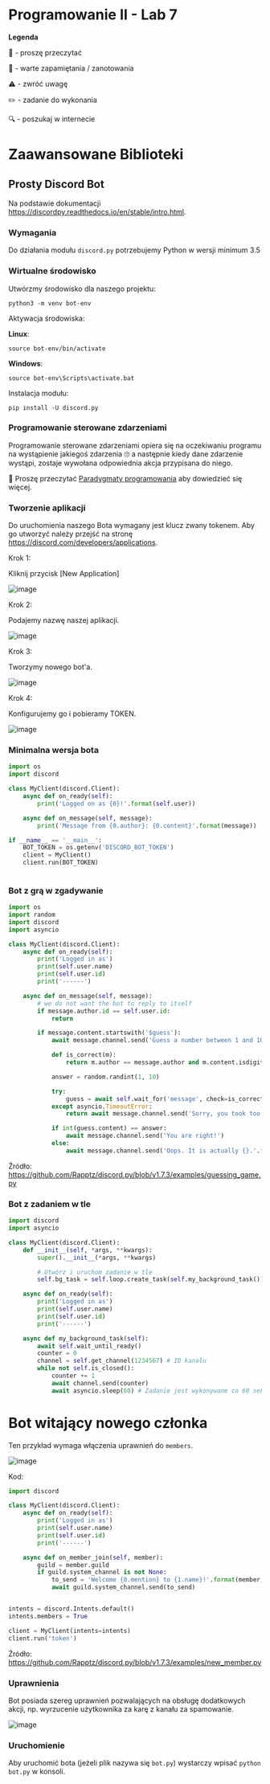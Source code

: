 # Programowanie II - Lab 7

**Legenda**

📖 - proszę przeczytać

📝 - warte zapamiętania / zanotowania

⚠️ - zwróć uwagę

✏️ - zadanie do wykonania

🔍 - poszukaj w internecie

# Zaawansowane Biblioteki
## Prosty Discord Bot
Na podstawie dokumentacji https://discordpy.readthedocs.io/en/stable/intro.html.

### Wymagania
Do działania modułu `discord.py` potrzebujemy Python w wersji minimum 3.5

### Wirtualne środowisko 
Utwórzmy środowisko dla naszego projektu:

```shell
python3 -m venv bot-env
```
Aktywacja środowiska:

**Linux**:

```shell
source bot-env/bin/activate
```

**Windows**:

```shell
source bot-env\Scripts\activate.bat
```

Instalacja modułu:
```shell
pip install -U discord.py
```

### Programowanie sterowane zdarzeniami
Programowanie sterowane zdarzeniami opiera się na oczekiwaniu programu na wystąpienie jakiegoś zdarzenia 🙄 a następnie kiedy dane zdarzenie wystąpi, zostaje wywołana odpowiednia akcja przypisana do niego.

📖 Proszę przeczytać [Paradygmaty programowania](https://wazniak.mimuw.edu.pl/index.php?title=Paradygmaty_programowania/Wyk%C5%82ad_15:_Inne_paradygmaty_warte_wspomnienia) aby dowiedzieć się więcej.

### Tworzenie aplikacji
Do uruchomienia naszego Bota wymagany jest klucz zwany tokenem.
Aby go utworzyć należy przejść na stronę https://discord.com/developers/applications.

Krok 1:

Kliknij przycisk \[New Application\]

![image](https://user-images.githubusercontent.com/77734214/144446754-081bf5b5-86ad-445b-bd6d-bbee955859f5.png)

Krok 2:

Podajemy nazwę naszej aplikacji.

![image](https://user-images.githubusercontent.com/77734214/144449651-a5ade611-c763-4ac3-afe4-965fd4f87d7c.png)

Krok 3:

Tworzymy nowego bot'a.

![image](https://user-images.githubusercontent.com/77734214/144450079-e49431b5-8dad-437a-916a-88e7b9b81fc8.png)

Krok 4:

Konfigurujemy go i pobieramy TOKEN.

![image](https://user-images.githubusercontent.com/77734214/144451064-c5491e0c-f4a0-4a0e-b15a-9efc2856bd39.png)


### Minimalna wersja bota

```python
import os
import discord

class MyClient(discord.Client):
    async def on_ready(self):
        print('Logged on as {0}!'.format(self.user))

    async def on_message(self, message):
        print('Message from {0.author}: {0.content}'.format(message))

if __name__ == '__main__':
    BOT_TOKEN = os.getenv('DISCORD_BOT_TOKEN')
    client = MyClient()
    client.run(BOT_TOKEN)
 
```

### Bot z grą w zgadywanie

```python
import os
import random
import discord
import asyncio

class MyClient(discord.Client):
    async def on_ready(self):
        print('Logged in as')
        print(self.user.name)
        print(self.user.id)
        print('------')

    async def on_message(self, message):
        # we do not want the bot to reply to itself
        if message.author.id == self.user.id:
            return

        if message.content.startswith('$guess'):
            await message.channel.send('Guess a number between 1 and 10.')

            def is_correct(m):
                return m.author == message.author and m.content.isdigit()

            answer = random.randint(1, 10)

            try:
                guess = await self.wait_for('message', check=is_correct, timeout=5.0)
            except asyncio.TimeoutError:
                return await message.channel.send('Sorry, you took too long it was {}.'.format(answer))

            if int(guess.content) == answer:
                await message.channel.send('You are right!')
            else:
                await message.channel.send('Oops. It is actually {}.'.format(answer))

```
Źródło: https://github.com/Rapptz/discord.py/blob/v1.7.3/examples/guessing_game.py

### Bot z zadaniem w tle

```python
import discord
import asyncio

class MyClient(discord.Client):
    def __init__(self, *args, **kwargs):
        super().__init__(*args, **kwargs)

        # Utwórz i uruchom zadanie w tle
        self.bg_task = self.loop.create_task(self.my_background_task())

    async def on_ready(self):
        print('Logged in as')
        print(self.user.name)
        print(self.user.id)
        print('------')

    async def my_background_task(self):
        await self.wait_until_ready()
        counter = 0
        channel = self.get_channel(1234567) # ID kanału
        while not self.is_closed():
            counter += 1
            await channel.send(counter)
            await asyncio.sleep(60) # Zadanie jest wykonywane co 60 sekund
```

# Bot witający nowego członka
Ten przykład wymaga włączenia uprawnień do `members`.

![image](https://user-images.githubusercontent.com/77734214/144452561-54fe7595-1fc5-44aa-9fd5-e985d7b26fe3.png)

Kod:

```python
import discord

class MyClient(discord.Client):
    async def on_ready(self):
        print('Logged in as')
        print(self.user.name)
        print(self.user.id)
        print('------')

    async def on_member_join(self, member):
        guild = member.guild
        if guild.system_channel is not None:
            to_send = 'Welcome {0.mention} to {1.name}!'.format(member, guild)
            await guild.system_channel.send(to_send)


intents = discord.Intents.default()
intents.members = True

client = MyClient(intents=intents)
client.run('token')
```

Źródło: https://github.com/Rapptz/discord.py/blob/v1.7.3/examples/new_member.py


### Uprawnienia

Bot posiada szereg uprawnień pozwalających na obsługę dodatkowych akcji, np. wyrzucenie użytkownika za karę z kanału za spamowanie.

![image](https://user-images.githubusercontent.com/77734214/144453891-1166e4b6-1855-417b-b135-63509ea6db13.png)

### Uruchomienie
Aby uruchomić bota (jeżeli plik nazywa się `bot.py`) wystarczy wpisać `python bot.py` w konsoli.
